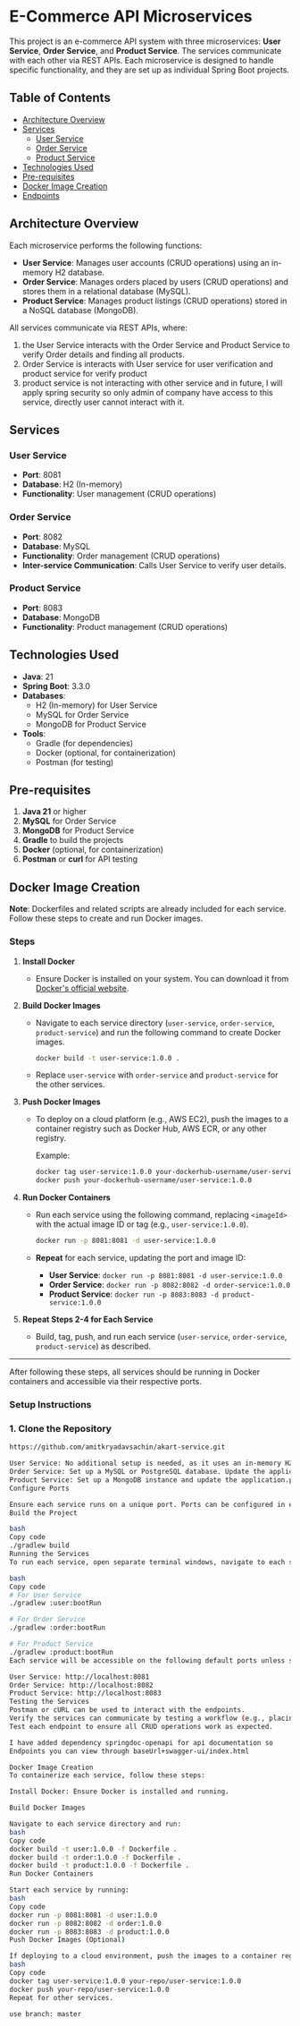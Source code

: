 # E-Commerce API Microservices

This project is an e-commerce API system with three microservices: **User Service**, **Order Service**, and **Product Service**. The services communicate with each other via REST APIs. Each microservice is designed to handle specific functionality, and they are set up as individual Spring Boot projects.

## Table of Contents

- [Architecture Overview](#architecture-overview)
- [Services](#services)
    - [User Service](#user-service)
    - [Order Service](#order-service)
    - [Product Service](#product-service)
- [Technologies Used](#technologies-used)
- [Pre-requisites](#pre-requisites)
- [Docker Image Creation](#Docker-Image-Creation)
- [Endpoints](#endpoints)

## Architecture Overview

Each microservice performs the following functions:

- **User Service**: Manages user accounts (CRUD operations) using an in-memory H2 database.
- **Order Service**: Manages orders placed by users (CRUD operations) and stores them in a relational database (MySQL).
- **Product Service**: Manages product listings (CRUD operations) stored in a NoSQL database (MongoDB).

All services communicate via REST APIs, where:
1. the User Service interacts with the Order Service and Product Service to verify Order details and finding all products.
2. Order Service is interacts with User service for user verification and product service for verify product
3. product service is not interacting with other service and in future, I will apply spring security so only admin of company have access to this service, directly user cannot interact with it.

## Services

### User Service

- **Port**: 8081
- **Database**: H2 (In-memory)
- **Functionality**: User management (CRUD operations)

### Order Service

- **Port**: 8082
- **Database**: MySQL
- **Functionality**: Order management (CRUD operations)
- **Inter-service Communication**: Calls User Service to verify user details.

### Product Service

- **Port**: 8083
- **Database**: MongoDB
- **Functionality**: Product management (CRUD operations)

## Technologies Used

- **Java**: 21
- **Spring Boot**: 3.3.0
- **Databases**:
    - H2 (In-memory) for User Service
    - MySQL for Order Service
    - MongoDB for Product Service
- **Tools**:
    - Gradle (for dependencies)
    - Docker (optional, for containerization)
    - Postman (for testing)

## Pre-requisites

1. **Java 21** or higher
2. **MySQL** for Order Service
3. **MongoDB** for Product Service
4. **Gradle** to build the projects
5. **Docker** (optional, for containerization)
6. **Postman** or **curl** for API testing

## Docker Image Creation

**Note**: Dockerfiles and related scripts are already included for each service. Follow these steps to create and run Docker images.

### Steps

1. **Install Docker**
    - Ensure Docker is installed on your system. You can download it from [Docker's official website](https://www.docker.com/get-started).

2. **Build Docker Images**
    - Navigate to each service directory (`user-service`, `order-service`, `product-service`) and run the following command to create Docker images.

      ```bash
      docker build -t user-service:1.0.0 .
      ```

    - Replace `user-service` with `order-service` and `product-service` for the other services.

3. **Push Docker Images**
    - To deploy on a cloud platform (e.g., AWS EC2), push the images to a container registry such as Docker Hub, AWS ECR, or any other registry.

      Example:
      ```bash
      docker tag user-service:1.0.0 your-dockerhub-username/user-service:1.0.0
      docker push your-dockerhub-username/user-service:1.0.0
      ```

4. **Run Docker Containers**
    - Run each service using the following command, replacing `<imageId>` with the actual image ID or tag (e.g., `user-service:1.0.0`).

      ```bash
      docker run -p 8081:8081 -d user-service:1.0.0
      ```

    - **Repeat** for each service, updating the port and image ID:
        - **User Service**: `docker run -p 8081:8081 -d user-service:1.0.0`
        - **Order Service**: `docker run -p 8082:8082 -d order-service:1.0.0`
        - **Product Service**: `docker run -p 8083:8083 -d product-service:1.0.0`

5. **Repeat Steps 2-4 for Each Service**
    - Build, tag, push, and run each service (`user-service`, `order-service`, `product-service`) as described.

---

After following these steps, all services should be running in Docker containers and accessible via their respective ports.

### Setup Instructions

### 1. Clone the Repository

```bash
https://github.com/amitkryadavsachin/akart-service.git

User Service: No additional setup is needed, as it uses an in-memory H2 database.
Order Service: Set up a MySQL or PostgreSQL database. Update the application.properties or application.yml file in the Order Service with your database credentials.
Product Service: Set up a MongoDB instance and update the application.properties or application.yml file in the Product Service with your MongoDB URI.
Configure Ports

Ensure each service runs on a unique port. Ports can be configured in each service’s application.properties.
Build the Project

bash
Copy code
./gradlew build
Running the Services
To run each service, open separate terminal windows, navigate to each service directory, and use the following command:

bash
Copy code
# For User Service
./gradlew :user:bootRun

# For Order Service
./gradlew :order:bootRun

# For Product Service
./gradlew :product:bootRun
Each service will be accessible on the following default ports unless specified otherwise:

User Service: http://localhost:8081
Order Service: http://localhost:8082
Product Service: http://localhost:8083
Testing the Services
Postman or cURL can be used to interact with the endpoints.
Verify the services can communicate by testing a workflow (e.g., placing an order via the Order Service and checking that it verifies user details through the User Service).
Test each endpoint to ensure all CRUD operations work as expected.

I have added dependency springdoc-openapi for api documentation so
Endpoints you can view through baseUrl+swagger-ui/index.html

Docker Image Creation
To containerize each service, follow these steps:

Install Docker: Ensure Docker is installed and running.

Build Docker Images

Navigate to each service directory and run:
bash
Copy code
docker build -t user:1.0.0 -f Dockerfile .
docker build -t order:1.0.0 -f Dockerfile .
docker build -t product:1.0.0 -f Dockerfile .
Run Docker Containers

Start each service by running:
bash
Copy code
docker run -p 8081:8081 -d user:1.0.0
docker run -p 8082:8082 -d order:1.0.0
docker run -p 8083:8083 -d product:1.0.0
Push Docker Images (Optional)

If deploying to a cloud environment, push the images to a container registry like Docker Hub or AWS ECR:
bash
Copy code
docker tag user-service:1.0.0 your-repo/user-service:1.0.0
docker push your-repo/user-service:1.0.0
Repeat for other services.

use branch: master